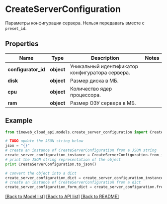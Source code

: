 # CreateServerConfiguration

Параметры конфигурации сервера. Нельзя передавать вместе с `preset_id`.

## Properties
Name | Type | Description | Notes
------------ | ------------- | ------------- | -------------
**configurator_id** | **object** | Уникальный идентификатор конфигуратора сервера. | 
**disk** | **object** | Размер диска в МБ. | 
**cpu** | **object** | Количество ядер процессора. | 
**ram** | **object** | Размер ОЗУ сервера в МБ. | 

## Example

```python
from timeweb_cloud_api.models.create_server_configuration import CreateServerConfiguration

# TODO update the JSON string below
json = "{}"
# create an instance of CreateServerConfiguration from a JSON string
create_server_configuration_instance = CreateServerConfiguration.from_json(json)
# print the JSON string representation of the object
print CreateServerConfiguration.to_json()

# convert the object into a dict
create_server_configuration_dict = create_server_configuration_instance.to_dict()
# create an instance of CreateServerConfiguration from a dict
create_server_configuration_form_dict = create_server_configuration.from_dict(create_server_configuration_dict)
```
[[Back to Model list]](../README.md#documentation-for-models) [[Back to API list]](../README.md#documentation-for-api-endpoints) [[Back to README]](../README.md)


